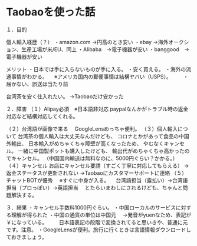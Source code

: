 # Taobaoを使った話

１．目的

個人輸入経歴（？）
・amazon.com →円高のとき安い
・ebay →海外オークション、生産工場が米/EU、同上
・Alibaba　→電子機器が安い
・banggood　→電子機器が安い

メリット
・日本では手に入らないものが手に入る。
・安く買える。
・海外の流通事情がわかる。
　※アメリカ国内の郵便事情は結構ヤバい（USPS）。
　　・届かない、誤送は当たり前

台湾茶を安く仕入れたい。
→Taobaoだけ安かった

２．障害
（１）Alipay必須　※日本語非対応
paypalなんかがトラブル時の返金対応など結構対応してくれる。

（２）台湾語が画像で来る
　GoogleLensめっちゃ便利。
（３）個人輸入について
台湾茶の個人輸入は大丈夫なんだけども、
コロナとかがあって食品の中国外輸出、
日本輸入がめちゃくちゃ障壁が高くなったため、
やむなくキャンセル。
一緒に中国製ポットも購入したけども、
輸出代がめちゃくちゃ高かったのでキャンセル。
（中国国内輸送は無料なのに、5000円ぐらい？かかる。）
（４）キャンセル
お店にキャンセル要請（すごく丁寧に対応してもらえる）
→返金ステータスが更新されない
→Taobaoにカスタマーサポートに連絡
（５）チャットBOTが優秀
　※すぐに中身が入る。
　台湾語担当（露払い）→台湾語担当（プロっぽい）→英語担当
　とたらいまわしにされるけども、ちゃんと問題解決する。

３．結果
・キャンセル手数料1000円ぐらい。
・中国ローカルのサービスに対する理解が得られた
・中国の通貨の単位は中国元
　→発音がyuenなため、表記が￥になっている。
　　日本語表記の段階で変換されてると思いきや、普通に元です。注意。
・GoogleLensが便利。旅行に行くときは言語情報ダウンロードしておきましょう。
